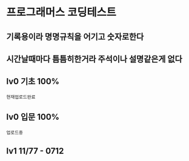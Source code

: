# 프로그래머스 코딩테스트
## 기록용이라 명명규칙을 어기고 숫자로한다
## 시간날때마다 틈틈히한거라 주석이나 설명같은게 없다

## lv0 기초 100%
    현재업로드완료
## lv0 입문 100%
    업로드중
## lv1 11/77 - 0712
